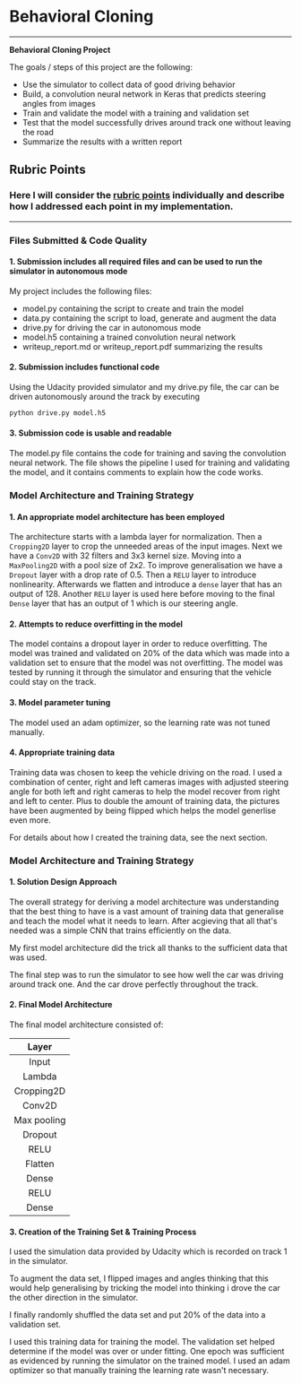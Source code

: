 # **Behavioral Cloning** 

---

**Behavioral Cloning Project**

The goals / steps of this project are the following:
* Use the simulator to collect data of good driving behavior
* Build, a convolution neural network in Keras that predicts steering angles from images
* Train and validate the model with a training and validation set
* Test that the model successfully drives around track one without leaving the road
* Summarize the results with a written report

## Rubric Points
### Here I will consider the [rubric points](https://review.udacity.com/#!/rubrics/432/view) individually and describe how I addressed each point in my implementation.  

---
### Files Submitted & Code Quality

#### 1. Submission includes all required files and can be used to run the simulator in autonomous mode

My project includes the following files:
* model.py containing the script to create and train the model
* data.py containing the script to load, generate and augment the data
* drive.py for driving the car in autonomous mode
* model.h5 containing a trained convolution neural network 
* writeup_report.md or writeup_report.pdf summarizing the results

#### 2. Submission includes functional code
Using the Udacity provided simulator and my drive.py file, the car can be driven autonomously around the track by executing 
```sh
python drive.py model.h5
```

#### 3. Submission code is usable and readable

The model.py file contains the code for training and saving the convolution neural network. The file shows the pipeline I used for training and validating the model, and it contains comments to explain how the code works.

### Model Architecture and Training Strategy

#### 1. An appropriate model architecture has been employed

The architecture starts with a lambda layer for normalization.
Then a `Cropping2D` layer to crop the unneeded areas of the input images.
Next we have a `Conv2D` with 32 filters and 3x3 kernel size.
Moving into a `MaxPooling2D` with a pool size of 2x2.
To improve generalisation we have a `Dropout` layer with a drop rate of 0.5.
Then a `RELU` layer to introduce nonlinearity.
Afterwards we flatten and introduce a `dense` layer that has an output of 128.
Another `RELU` layer is used here before moving to the final `Dense` layer that has an output of 1 which is our steering angle.

#### 2. Attempts to reduce overfitting in the model

The model contains a dropout layer in order to reduce overfitting.
The model was trained and validated on 20% of the data which was made into a validation set to ensure that the model was not overfitting. The model was tested by running it through the simulator and ensuring that the vehicle could stay on the track.

#### 3. Model parameter tuning

The model used an adam optimizer, so the learning rate was not tuned manually.

#### 4. Appropriate training data

Training data was chosen to keep the vehicle driving on the road. I used a combination of center, right and left cameras images with adjusted steering angle for both left and right cameras to help the model recover from right and left to center. Plus to double the amount of training data, the pictures have been augmented by being flipped which helps the model generlise even more.

For details about how I created the training data, see the next section. 

### Model Architecture and Training Strategy

#### 1. Solution Design Approach

The overall strategy for deriving a model architecture was understanding that the best thing to have is a vast amount of training data that generalise and teach the model what it needs to learn. After acgieving that all that's needed was a simple CNN that trains efficiently on the data.

My first model architecture did the trick all thanks to the sufficient data that was used.

The final step was to run the simulator to see how well the car was driving around track one. And the car drove perfectly throughout the track.

#### 2. Final Model Architecture

The final model architecture consisted of:

| Layer         		|
|:---------------------:|
| Input         		|
| Lambda        	    |   
| Cropping2D		    |
| Conv2D	      	    |   
| Max pooling	      	|
| Dropout	      	    |
| RELU		            |
| Flatten		        |
| Dense		            |
| RELU		            |
| Dense		            |

#### 3. Creation of the Training Set & Training Process

I used the simulation data provided by Udacity which is recorded on track 1 in the simulator.

To augment the data set, I flipped images and angles thinking that this would help generalising by tricking the model into thinking i drove the car the other direction in the simulator.

I finally randomly shuffled the data set and put 20% of the data into a validation set. 

I used this training data for training the model. The validation set helped determine if the model was over or under fitting. One epoch was sufficient as evidenced by running the simulator on the trained model. I used an adam optimizer so that manually training the learning rate wasn't necessary.